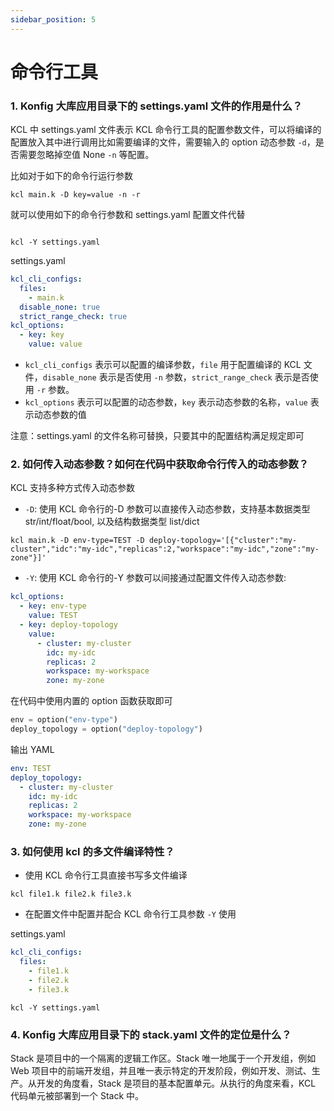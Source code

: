 ```yaml
---
sidebar_position: 5
---
```


# 命令行工具

### 1. Konfig 大库应用目录下的 settings.yaml 文件的作用是什么？

KCL 中 settings.yaml 文件表示 KCL 命令行工具的配置参数文件，可以将编译的配置放入其中进行调用比如需要编译的文件，需要输入的 option 动态参数 `-d`，是否需要忽略掉空值 None `-n` 等配置。

比如对于如下的命令行运行参数

```
kcl main.k -D key=value -n -r
```

就可以使用如下的命令行参数和 settings.yaml 配置文件代替

```

kcl -Y settings.yaml
```

settings.yaml

```yaml
kcl_cli_configs:
  files:
    - main.k
  disable_none: true
  strict_range_check: true
kcl_options:
  - key: key
    value: value
```

- `kcl_cli_configs` 表示可以配置的编译参数，`file` 用于配置编译的 KCL 文件，`disable_none` 表示是否使用 `-n` 参数，`strict_range_check` 表示是否使用 `-r` 参数。
- `kcl_options` 表示可以配置的动态参数，`key` 表示动态参数的名称，`value` 表示动态参数的值

注意：settings.yaml 的文件名称可替换，只要其中的配置结构满足规定即可

### 2. 如何传入动态参数？如何在代码中获取命令行传入的动态参数？

KCL 支持多种方式传入动态参数

- `-D`: 使用 KCL 命令行的-D 参数可以直接传入动态参数，支持基本数据类型 str/int/float/bool, 以及结构数据类型 list/dict

```
kcl main.k -D env-type=TEST -D deploy-topology='[{"cluster":"my-cluster","idc":"my-idc","replicas":2,"workspace":"my-idc","zone":"my-zone"}]'
```

- `-Y`: 使用 KCL 命令行的-Y 参数可以间接通过配置文件传入动态参数:

```yaml
kcl_options:
  - key: env-type
    value: TEST
  - key: deploy-topology
    value:
      - cluster: my-cluster
        idc: my-idc
        replicas: 2
        workspace: my-workspace
        zone: my-zone
```

在代码中使用内置的 option 函数获取即可

```python
env = option("env-type")
deploy_topology = option("deploy-topology")
```

输出 YAML

```yaml
env: TEST
deploy_topology:
  - cluster: my-cluster
    idc: my-idc
    replicas: 2
    workspace: my-workspace
    zone: my-zone
```

### 3. 如何使用 kcl 的多文件编译特性？

- 使用 KCL 命令行工具直接书写多文件编译

```
kcl file1.k file2.k file3.k
```

- 在配置文件中配置并配合 KCL 命令行工具参数 `-Y` 使用

settings.yaml

```yaml
kcl_cli_configs:
  files:
    - file1.k
    - file2.k
    - file3.k
```

```
kcl -Y settings.yaml
```

### 4. Konfig 大库应用目录下的 stack.yaml 文件的定位是什么？

Stack 是项目中的一个隔离的逻辑工作区。Stack 唯一地属于一个开发组，例如 Web 项目中的前端开发组，并且唯一表示特定的开发阶段，例如开发、测试、生产。从开发的角度看，Stack 是项目的基本配置单元。从执行的角度来看，KCL 代码单元被部署到一个 Stack 中。
